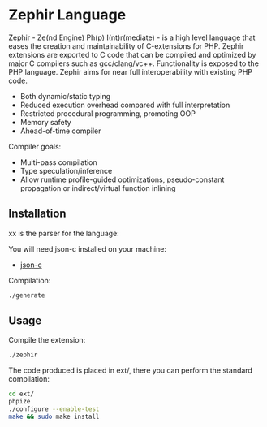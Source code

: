 Zephir Language
===============

Zephir - Ze(nd Engine) Ph(p) I(nt)r(mediate) - is a high level language that eases the creation and maintainability
of C-extensions for PHP. Zephir extensions are exported to C code that can be compiled and optimized by major C compilers
such as gcc/clang/vc++. Functionality is exposed to the PHP language. Zephir aims for near full
interoperability with existing PHP code.

* Both dynamic/static typing
* Reduced execution overhead compared with full interpretation
* Restricted procedural programming, promoting OOP
* Memory safety
* Ahead-of-time compiler

Compiler goals:

* Multi-pass compilation
* Type speculation/inference
* Allow runtime profile-guided optimizations, pseudo-constant propagation or indirect/virtual function inlining

Installation
------------

xx is the parser for the language:

You will need json-c installed on your machine:

* [json-c](https://github.com/json-c/json-c)

Compilation:

```bash
./generate
```

Usage
-----

Compile the extension:

```bash
./zephir
```

The code produced is placed in ext/, there you can perform the standard compilation:

```bash
cd ext/
phpize
./configure --enable-test
make && sudo make install
```

